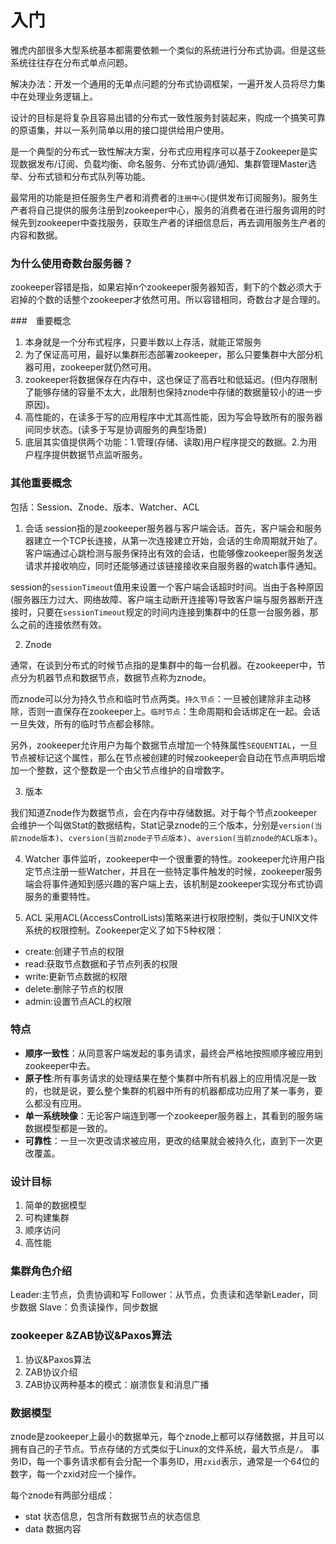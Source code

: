 # 入门
雅虎内部很多大型系统基本都需要依赖一个类似的系统进行分布式协调。但是这些系统往往存在分布式单点问题。

解决办法：开发一个通用的无单点问题的分布式协调框架，一遍开发人员将尽力集中在处理业务逻辑上。

设计的目标是将复杂且容易出错的分布式一致性服务封装起来，购成一个搞笑可靠的原语集，并以一系列简单以用的接口提供给用户使用。

是一个典型的分布式一致性解决方案，分布式应用程序可以基于Zookeeper是实现数据发布/订阅、负载均衡、命名服务、分布式协调/通知、集群管理Master选举、分布式锁和分布式队列等功能。

最常用的功能是担任服务生产者和消费者的`注册中心`(提供发布订阅服务)。服务生产者将自己提供的服务注册到zookeeper中心，服务的消费者在进行服务调用的时候先到zookeeper中查找服务，获取生产者的详细信息后，再去调用服务生产者的内容和数据。

### 为什么使用奇数台服务器？
zookeeper容错是指，如果宕掉n个zookeeper服务器知否，剩下的个数必须大于宕掉的个数的话整个zookeeper才依然可用。所以容错相同，奇数台才是合理的。

###　重要概念
1. 本身就是一个分布式程序，只要半数以上存活，就能正常服务
2. 为了保证高可用，最好以集群形态部署zookeeper，那么只要集群中大部分机器可用，zookeeper就仍然可用。
3. zookeeper将数据保存在内存中，这也保证了高吞吐和低延迟。(但内存限制了能够存储的容量不太大，此限制也保持znode中存储的数据量较小的进一步原因)。
4. 高性能的，在读多于写的应用程序中尤其高性能，因为写会导致所有的服务器间同步状态。(读多于写是协调服务的典型场景)
5. 底层其实值提供两个功能：1.管理(存储、读取)用户程序提交的数据。2.为用户程序提供数据节点监听服务。 

### 其他重要概念
包括：Session、Znode、版本、Watcher、ACL

1. 会话
session指的是zookeeper服务器与客户端会话。首先，客户端会和服务器建立一个TCP长连接，从第一次连接建立开始，会话的生命周期就开始了。客户端通过心跳检测与服务保持出有效的会话，也能够像zookeeper服务发送请求并接收响应，同时还能够通过该链接接收来自服务器的watch事件通知。

session的`sessionTimeout`值用来设置一个客户端会话超时时间。当由于各种原因(服务器压力过大、网络故障、客户端主动断开连接等)导致客户端与服务器断开连接时，只要在`sessionTimeout`规定的时间内连接到集群中的任意一台服务器，那么之前的连接依然有效。

2. Znode

通常，在谈到分布式的时候节点指的是集群中的每一台机器。在zookeeper中，节点分为机器节点和数据节点，数据节点称为znode。

而znode可以分为持久节点和临时节点两类。`持久节点`：一旦被创建除非主动移除，否则一直保存在zookeeper上。`临时节点`：生命周期和会话绑定在一起。会话一旦失效，所有的临时节点都会移除。

另外，zookeeper允许用户为每个数据节点增加一个特殊属性`SEQUENTIAL`，一旦节点被标记这个属性，那么在节点被创建的时候zookeeper会自动在节点声明后增加一个整数，这个整数是一个由父节点维护的自增数字。

3. 版本

我们知道Znode作为数据节点，会在内存中存储数据。对于每个节点zookeeper会维护一个叫做Stat的数据结构，Stat记录znode的三个版本，分别是`version(当前znode版本)`、`cversion(当前znode子节点版本)`、`aversion(当前znode的ACL版本)`。

4. Watcher
事件监听，zookeeper中一个很重要的特性。zookeeper允许用户指定节点注册一些Watcher，并且在一些特定事件触发的时候，zookeeper服务端会将事件通知到感兴趣的客户端上去，该机制是zookeeper实现分布式协调服务的重要特性。

5. ACL
采用ACL(AccessControlLists)策略来进行权限控制，类似于UNIX文件系统的权限控制。Zookeeper定义了如下5种权限：
- create:创建子节点的权限
- read:获取节点数据和子节点列表的权限
- write:更新节点数据的权限
- delete:删除子节点的权限
- admin:设置节点ACL的权限

### 特点
- **顺序一致性**：从同意客户端发起的事务请求，最终会严格地按照顺序被应用到zookeeper中去。
- **原子性**:所有事务请求的处理结果在整个集群中所有机器上的应用情况是一致的，也就是说，要么整个集群的机器中所有的机器都成功应用了某一事务，要么都没有应用。
- **单一系统映像**：无论客户端连到哪一个zookeeper服务器上，其看到的服务端数据模型都是一致的。
- **可靠性**：一旦一次更改请求被应用，更改的结果就会被持久化，直到下一次更改覆盖。

### 设计目标
1. 简单的数据模型
2. 可构建集群
3. 顺序访问
4. 高性能

### 集群角色介绍
Leader:主节点，负责协调和写
Follower：从节点，负责读和选举新Leader，同步数据
Slave：负责读操作，同步数据

### zookeeper &ZAB协议&Paxos算法

1. 协议&Paxos算法
2. ZAB协议介绍
3. ZAB协议两种基本的模式：崩溃恢复和消息广播

### 数据模型

znode是zookeeper上最小的数据单元，每个znode上都可以存储数据，并且可以拥有自己的子节点。节点存储的方式类似于Linux的文件系统，最大节点是`/`。
事务ID，每一个事务请求都有会分配一个事务ID，用`zxid`表示，通常是一个64位的数字，每一个zxid对应一个操作。

每个znode有两部分组成：
- stat 状态信息，包含所有数据节点的状态信息
- data 数据内容


